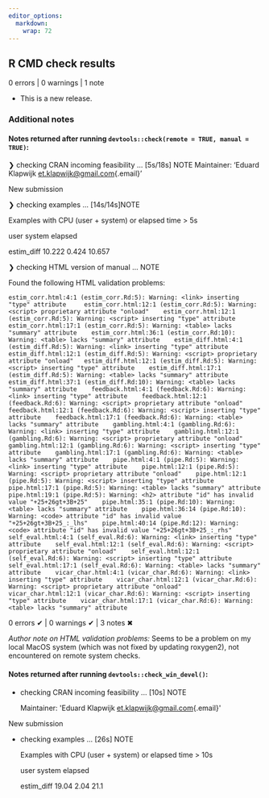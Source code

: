 ```yaml
---
editor_options: 
  markdown: 
    wrap: 72
---
```


## R CMD check results

0 errors \| 0 warnings \| 1 note

-   This is a new release.

### Additional notes

#### Notes returned after running `devtools::check(remote = TRUE, manual = TRUE)`:

❯ checking CRAN incoming feasibility ... [5s/18s] NOTE Maintainer:
‘Eduard Klapwijk
[et.klapwijk\@gmail.com](mailto:et.klapwijk@gmail.com){.email}’

New submission

❯ checking examples ... [14s/14s]NOTE

Examples with CPU (user + system) or elapsed time \> 5s

user system elapsed

estim_diff 10.222 0.424 10.657

❯ checking HTML version of manual ... NOTE

Found the following HTML validation problems:

`estim_corr.html:4:1 (estim_corr.Rd:5): Warning: <link> inserting "type" attribute     estim_corr.html:12:1 (estim_corr.Rd:5): Warning: <script> proprietary attribute "onload"    estim_corr.html:12:1 (estim_corr.Rd:5): Warning: <script> inserting "type" attribute    estim_corr.html:17:1 (estim_corr.Rd:5): Warning: <table> lacks "summary" attribute    estim_corr.html:36:1 (estim_corr.Rd:10): Warning: <table> lacks "summary" attribute    estim_diff.html:4:1 (estim_diff.Rd:5): Warning: <link> inserting "type" attribute    estim_diff.html:12:1 (estim_diff.Rd:5): Warning: <script> proprietary attribute "onload"   estim_diff.html:12:1 (estim_diff.Rd:5): Warning: <script> inserting "type" attribute    estim_diff.html:17:1 (estim_diff.Rd:5): Warning: <table> lacks "summary" attribute    estim_diff.html:37:1 (estim_diff.Rd:10): Warning: <table> lacks "summary" attribute    feedback.html:4:1 (feedback.Rd:6): Warning: <link> inserting "type" attribute    feedback.html:12:1 (feedback.Rd:6): Warning: <script> proprietary attribute "onload"    feedback.html:12:1 (feedback.Rd:6): Warning: <script> inserting "type" attribute    feedback.html:17:1 (feedback.Rd:6): Warning: <table> lacks "summary" attribute    gambling.html:4:1 (gambling.Rd:6): Warning: <link> inserting "type" attribute    gambling.html:12:1 (gambling.Rd:6): Warning: <script> proprietary attribute "onload"    gambling.html:12:1 (gambling.Rd:6): Warning: <script> inserting "type" attribute    gambling.html:17:1 (gambling.Rd:6): Warning: <table> lacks "summary" attribute    pipe.html:4:1 (pipe.Rd:5): Warning: <link> inserting "type" attribute    pipe.html:12:1 (pipe.Rd:5): Warning: <script> proprietary attribute "onload"    pipe.html:12:1 (pipe.Rd:5): Warning: <script> inserting "type" attribute    pipe.html:17:1 (pipe.Rd:5): Warning: <table> lacks "summary" attribute    pipe.html:19:1 (pipe.Rd:5): Warning: <h2> attribute "id" has invalid value "+25+26gt+3B+25"    pipe.html:35:1 (pipe.Rd:10): Warning: <table> lacks "summary" attribute    pipe.html:36:14 (pipe.Rd:10): Warning: <code> attribute "id" has invalid value "+25+26gt+3B+25_:_lhs"    pipe.html:40:14 (pipe.Rd:12): Warning: <code> attribute "id" has invalid value "+25+26gt+3B+25_:_rhs"    self_eval.html:4:1 (self_eval.Rd:6): Warning: <link> inserting "type" attribute    self_eval.html:12:1 (self_eval.Rd:6): Warning: <script> proprietary attribute "onload"    self_eval.html:12:1 (self_eval.Rd:6): Warning: <script> inserting "type" attribute    self_eval.html:17:1 (self_eval.Rd:6): Warning: <table> lacks "summary" attribute    vicar_char.html:4:1 (vicar_char.Rd:6): Warning: <link> inserting "type" attribute    vicar_char.html:12:1 (vicar_char.Rd:6): Warning: <script> proprietary attribute "onload"    vicar_char.html:12:1 (vicar_char.Rd:6): Warning: <script> inserting "type" attribute    vicar_char.html:17:1 (vicar_char.Rd:6): Warning: <table> lacks "summary" attribute`

0 errors ✔ \| 0 warnings ✔ \| 3 notes ✖

*Author note on HTML validation problems:* Seems to be a problem on my
local MacOS system (which was not fixed by updating roxygen2), not
encountered on remote system checks.

#### Notes returned after running `devtools::check_win_devel()`:

-   checking CRAN incoming feasibility ... [10s] NOTE

    Maintainer: 'Eduard Klapwijk
    [et.klapwijk\@gmail.com](mailto:et.klapwijk@gmail.com){.email}'

New submission

-   checking examples ... [26s] NOTE

    Examples with CPU (user + system) or elapsed time \> 10s

    user system elapsed

    estim_diff 19.04 2.04 21.1
